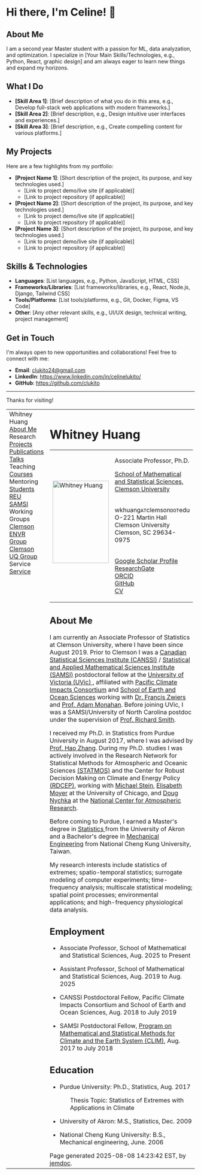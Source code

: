 # Hi there, I'm Celine! 👋

## About Me

I am a second year Master student with a passion for ML, data analyzation, and optimization. I specialize in [Your Main Skills/Technologies, e.g., Python, React, graphic design] and am always eager to learn new things and expand my horizons.

## What I Do

- **[Skill Area 1]**: [Brief description of what you do in this area, e.g., Develop full-stack web applications with modern frameworks.]
- **[Skill Area 2]**: [Brief description, e.g., Design intuitive user interfaces and experiences.]
- **[Skill Area 3]**: [Brief description, e.g., Create compelling content for various platforms.]

## My Projects

Here are a few highlights from my portfolio:

- **[Project Name 1]**: [Short description of the project, its purpose, and key technologies used.]
  - [Link to project demo/live site (if applicable)]
  - [Link to project repository (if applicable)]
- **[Project Name 2]**: [Short description of the project, its purpose, and key technologies used.]
  - [Link to project demo/live site (if applicable)]
  - [Link to project repository (if applicable)]
- **[Project Name 3]**: [Short description of the project, its purpose, and key technologies used.]
  - [Link to project demo/live site (if applicable)]
  - [Link to project repository (if applicable)]

## Skills & Technologies

- **Languages**: [List languages, e.g., Python, JavaScript, HTML, CSS]
- **Frameworks/Libraries**: [List frameworks/libraries, e.g., React, Node.js, Django, Tailwind CSS]
- **Tools/Platforms**: [List tools/platforms, e.g., Git, Docker, Figma, VS Code]
- **Other**: [Any other relevant skills, e.g., UI/UX design, technical writing, project management]

## Get in Touch

I'm always open to new opportunities and collaborations! Feel free to connect with me:

- **Email**: clukito24@gmail.com
- **LinkedIn**: https://www.linkedin.com/in/celinelukito/
- **GitHub**: https://github.com/clukito

---

Thanks for visiting!

<!DOCTYPE html PUBLIC "-//W3C//DTD XHTML 1.1//EN"
  "http://www.w3.org/TR/xhtml11/DTD/xhtml11.dtd">
<html xmlns="http://www.w3.org/1999/xhtml" xml:lang="en">
<head>
<meta name="generator" content="jemdoc, see http://jemdoc.jaboc.net/" />
<meta http-equiv="Content-Type" content="text/html;charset=utf-8" />
<link rel="stylesheet" href="jemdoc.css" type="text/css" />
<title></title>
</head>
<body>
<table summary="Table for page layout." id="tlayout">
<tr valign="top">
<td id="layout-menu">
<div class="menu-category">Whitney Huang</div>
<div class="menu-item"><a href="index.html">About Me</a></div>
<div class="menu-category">Research</div>
<div class="menu-item"><a href="research.html">Projects</a></div>
<div class="menu-item"><a href="publications.html">Publications</a></div>
<div class="menu-item"><a href="talk.html">Talks</a></div>
<div class="menu-category">Teaching</div> 
<div class="menu-item"><a href="teaching.html">Courses</a></div>
<div class="menu-category">Mentoring</div> 
<div class="menu-item"><a href="group.html">Students</a></div>
<div class="menu-item"><a href="reu.html">REU</a></div>
<div class="menu-item"><a href="samsi_under.html">SAMSI</a></div>
<div class="menu-category">Working Groups</div>  
<div class="menu-item"><a href="ENVR/ClemsonENVR.html">Clemson ENVR Group</a></div>
<div class="menu-item"><a href="UQ/ClemsonUQ.html">Clemson UQ Group</a></div>
<div class="menu-category">Service</div>  
<div class="menu-item"><a href="service.html">Service</a></div>
  
  
</td>
<td id="layout-content">
<h1>Whitney Huang</h1>
<table class="imgtable"><tr><td>
<img src="UVic_pic.jpg" alt="Whitney Huang" width="150px" height="220px" />&nbsp;</td>
<td align="left"><p>Associate Professor, Ph.D.<br />
  
<a href="https://www.clemson.edu/science/departments/math-stat/">School of Mathematical and Statistical Sciences, Clemson University</a> <br />
</p>
<p><br />
wkhuang<tt>AT</tt>clemson<tt>DOT</tt>edu<br/>
O-221 Martin Hall<br />
Clemson University<br />
Clemson, SC 29634-0975</p>
    
<p><br />
<a href="https://scholar.google.com/citations?user=Nje7yAsAAAAJ&hl=en&oi=ao">Google Scholar Profile</a><br />
<a href="https://www.researchgate.net/profile/Whitney_Huang">ResearchGate</a><br />
<a href="https://orcid.org/0000-0001-6036-8550">ORCID</a><br />
<a href="https://github.com/whitneyhuang83">GitHub</a><br />
<a href="WKHuang_CV_0808_2025.pdf">CV</a> <br /> </p>
    
    
    
</td></tr></table>
<h2>About Me</h2>
  
  
<p>I am currently an Associate Professor of Statistics at Clemson University, where I have been since August 2019. Prior to Clemson I was a <a href="http://www.canssi.ca/"> Canadian Statistical Sciences
Institute (CANSSI)</a> / <a href="https://www.samsi.info/"> Statistical and Applied Mathematical Sciences Institute (SAMSI)</a>
postdoctoral fellow at the <a href="https://www.uvic.ca/"> University of Victoria (UVic) </a>, affiliated with 
<a href = "https://www.pacificclimate.org/">Pacific Climate Impacts Consortium</a> and 
<a href= "https://www.uvic.ca/science/seos/">School of Earth and Ocean Sciences</a>  
working with <a href = "https://www.pacificclimate.org/about-pcic/people/francis-zwiers"> Dr. Francis Zwiers </a> and
<a href = "http://web.uvic.ca/~monahana/monahan.html">Prof. Adam Monahan</a>. Before joining UVic, I was a SAMSI/University of North Carolina postdoc under the supervision
of <a href = "http://www.unc.edu/~rls/"> Prof. Richard Smith</a>. </p>
  
<p>I received my Ph.D. in Statistics from Purdue University in
August 2017, where I was advised by <a href = "http://www.stat.purdue.edu/~zhanghao/index.html">Prof. Hao Zhang</a>. During my Ph.D. studies I was actively involved in the Research Network for Statistical Methods for Atmospheric and Oceanic Sciences <a href="https://www.statmos.washington.edu/">(STATMOS)</a>
and the Center for Robust Decision Making on Climate and Energy Policy <a href="http://www.rdcep.org/">(RDCEP)</a>, working with <a href="https://galton.uchicago.edu/~stein/">Michael Stein</a>, <a href="http://geosci.uchicago.edu/~moyer/MoyerWebsite/Home%20Page/HomePage.html">Elisabeth Moyer</a> at the University of Chicago,
and <a href="https://staff.ucar.edu/users/nychka">Doug Nychka</a> at the <a href="https://ncar.ucar.edu/">National Center for Atmospheric Research</a>.</p>    
    
<p>
Before coming to Purdue, I earned a Master's degree in <a href="http://www.uakron.edu/statistics/">Statistics </a> from the University of Akron and a Bachelor's degree in <a href="http://www.me.ncku.edu.tw/enes/">Mechanical Engineering</a>
from National Cheng Kung University, Taiwan.
  
<p>My research interests include statistics of extremes; spatio-temporal statistics; surrogate modeling of computer experiments;
time-frequency analysis; multiscale statistical modeling; spatial point processes; environmental
applications; and high-frequency physiological data analysis.</p>
  
  
<h2>Employment</h2>
<ul>
<li><p> Associate Professor, School of Mathematical and Statistical Sciences,
Aug. 2025 to Present</p>
</li>
<li><p> Assistant Professor, School of Mathematical and Statistical Sciences,
Aug. 2019 to Aug. 2025</p>
</li>
<li><p> CANSSI Postdoctoral Fellow, Pacific Climate Impacts Consortium and School of Earth and Ocean Sciences,
Aug. 2018 to July 2019</p>
</li>
<li><p> SAMSI Postdoctoral Fellow, 
<a href = "https://www.samsi.info/programs-and-activities/year-long-research-programs/2017-18-program-on-mathematical-and-statistical-methods-for-climate-and-the-earth-system-clim/">
Program on Mathematical and Statistical Methods for Climate and the Earth System (CLIM)</a>,  Aug. 2017 to July 2018</p>
</li>
</ul>  
  
  
<h2>Education</h2>
<ul>
<li><p>Purdue University: Ph.D., Statistics, Aug. 2017</p>
  <ul>
  Thesis Topic: Statistics of Extremes with Applications in Climate  
  </ul>  
</li>
</ul>
<ul>
<li><p>University of Akron: M.S., Statistics, Dec. 2009</p>
</li>
</ul>
<ul>
<li><p>National Cheng Kung University: B.S., Mechanical engineering, June. 2006</p>
</li>
</ul>
  
  
<!-- <iframe src="https://calendar.google.com/calendar/embed?src=wkhuang%40g.clemson.edu&ctz=America%2FNew_York" style="border: 0" width="800" height="600" frameborder="0" scrolling="no"></iframe> --> 
  

<div id="footer">
<div id="footer-text">
Page generated 2025-08-08 14:23:42 EST, by <a href="http://jemdoc.jaboc.net/">jemdoc</a>.
</div>
</div>
</td>
</tr>
</table>
</body>
<script>if(window.parent==window){(function(i,s,o,g,r,a,m){i["GoogleAnalyticsObject"]=r;i[r]=i[r]||function(){(i[r].q=i[r].q||[]).push(arguments)},i[r].l=1*new Date();a=s.createElement(o),m=s.getElementsByTagName(o)[0];a.async=1;a.src=g;m.parentNode.insertBefore(a,m)})(window,document,"script","//www.google-analytics.com/analytics.js","ga");ga("create","UA-41540427-2","auto",{"siteSpeedSampleRate":100});ga("send","pageview");}</script></HTML>
